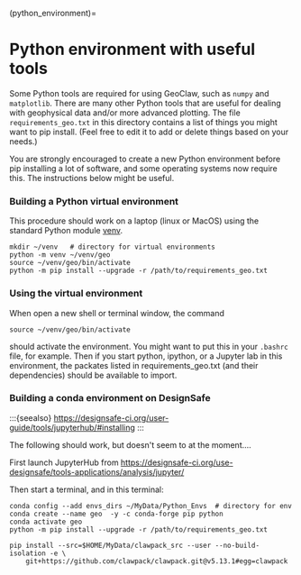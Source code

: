 (python_environment)=
# Python environment with useful tools

Some Python tools are required for using GeoClaw, such as `numpy` and
`matplotlib`.  There are many other Python tools that are useful for dealing
with geophysical data and/or more advanced plotting.  The file
`requirements_geo.txt` in this directory contains a list of things you might
want to pip install.  (Feel free to edit it to add or delete things
based on your needs.)

You are strongly encouraged to create a new Python environment before pip
installing a lot of software, and some operating systems now require this.
The instructions below might be useful.

### Building a Python virtual environment

This procedure should work on a laptop (linux or MacOS) using the standard
Python module [venv](https://docs.python.org/3/library/venv.html).

    mkdir ~/venv   # directory for virtual environments
    python -m venv ~/venv/geo
    source ~/venv/geo/bin/activate
    python -m pip install --upgrade -r /path/to/requirements_geo.txt

### Using the virtual environment

When open a new shell or terminal window, the command
    
    source ~/venv/geo/bin/activate

should activate the environment.  You might want to put this in your
`.bashrc` file, for example.  Then if you start python, ipython, or a 
Jupyter lab in this environment, the packates listed in requirements_geo.txt
(and their dependencies) should be available to import.

### Building a conda environment on DesignSafe

:::{seealso}
https://designsafe-ci.org/user-guide/tools/jupyterhub/#installing
:::

The following should work, but doesn't seem to at the moment....  

First launch JupyterHub from
https://designsafe-ci.org/use-designsafe/tools-applications/analysis/jupyter/

Then start a terminal, and in this terminal:

    conda config --add envs_dirs ~/MyData/Python_Envs  # directory for env
    conda create --name geo  -y -c conda-forge pip python
    conda activate geo 
    python -m pip install --upgrade -r /path/to/requirements_geo.txt

    pip install --src=$HOME/MyData/clawpack_src --user --no-build-isolation -e \
        git+https://github.com/clawpack/clawpack.git@v5.13.1#egg=clawpack
